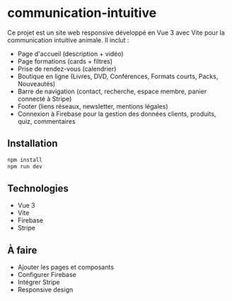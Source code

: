 
# communication-intuitive

Ce projet est un site web responsive développé en Vue 3 avec Vite pour la communication intuitive animale. Il inclut :
- Page d'accueil (description + vidéo)
- Page formations (cards + filtres)
- Prise de rendez-vous (calendrier)
- Boutique en ligne (Livres, DVD, Conférences, Formats courts, Packs, Nouveautés)
- Barre de navigation (contact, recherche, espace membre, panier connecté à Stripe)
- Footer (liens réseaux, newsletter, mentions légales)
- Connexion à Firebase pour la gestion des données clients, produits, quiz, commentaires

## Installation

```bash
npm install
npm run dev
```

## Technologies
- Vue 3
- Vite
- Firebase
- Stripe

## À faire
- Ajouter les pages et composants
- Configurer Firebase
- Intégrer Stripe
- Responsive design
